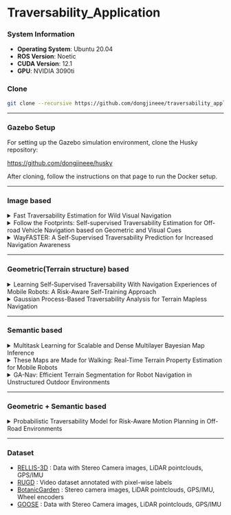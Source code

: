 # Traversability_Application

### System Information

- **Operating System**: Ubuntu 20.04
- **ROS Version**: Noetic
- **CUDA Version**: 12.1
- **GPU**: NVIDIA 3090ti

### Clone
```bash
git clone --recursive https://github.com/dongjineee/traversability_application.git
```
---

### Gazebo Setup

For setting up the Gazebo simulation environment, clone the Husky repository:

https://github.com/dongjineee/husky

After cloning, follow the instructions on that page to run the Docker setup.

---
### Image based
<details>
  <summary>Fast Traversability Estimation for Wild Visual Navigation</summary>

[![arXiv](https://img.shields.io/badge/arXiv-2305.08510-b31b1b?logo=arXiv)](https://arxiv.org/abs/2305.08510)
[![GitHub](https://img.shields.io/badge/GitHub-Repository-lightgrey?logo=github)](https://github.com/leggedrobotics/wild_visual_navigation)

### Package RUN
```bash
##=========== wvn docker setting ===========##
cd traversability_application/wild_nav/wild_visual_navigation/docker
docker compose -f docker-compose-gui-nvidia.yaml build
docker compose -f docker-compose-gui-nvidia.yaml up -d
docker compose -f docker-compose-gui-nvidia.yaml exec wvn_nvidia /bin/bash
source first_run.sh

##=========== RUN SIMULATION ===========##
# In the sim_container
roslaunch husky_gazebo husky_lake.launch rviz:=wild_nav

# In the wvn_container
roslaunch wild_visual_navigation_jackal wild_visual_navigation.launch
```
</details>

<details>
    <summary>Follow the Footprints: Self-supervised Traversability Estimation for Off-road Vehicle Navigation based on Geometric and Visual Cues  </summary>

[![arXiv](https://img.shields.io/badge/arXiv-2402.15363-b31b1b?logo=arXiv)](https://arxiv.org/abs/2402.15363)
[![GitHub](https://img.shields.io/badge/GitHub-Repository-lightgrey?logo=github)](https://github.com/yurimjeon1892/FtFoot)
</details>

<details>
  <summary>WayFASTER: A Self-Supervised Traversability Prediction for Increased Navigation Awareness       </summary>
  
[![arXiv](https://img.shields.io/badge/arXiv-2402.00683-b31b1b?logo=arXiv)](https://arxiv.org/abs/2402.00683) 
[![GitHub](https://img.shields.io/badge/GitHub-Repository-lightgrey?logo=github)](https://github.com/matval/wayfaster)

</details>

---

### Geometric(Terrain structure) based 
<details>
  <summary>Learning Self-Supervised Traversability With Navigation Experiences of Mobile Robots: A Risk-Aware Self-Training Approach    </summary>

[![IEEE](https://img.shields.io/badge/IEEE-10468651-blue?logo=IEEE)](https://ieeexplore.ieee.org/document/10468651)
[![GitHub](https://img.shields.io/badge/GitHub-Repository-lightgrey?logo=github)](https://github.com/Ikhyeon-Cho/LeSTA)
</details>
<details>
  <summary>Gaussian Process-Based Traversability Analysis for Terrain Mapless Navigation         </summary>
  
[![arXiv](https://img.shields.io/badge/arXiv-2403.19010-b31b1b?logo=arXiv)](https://arxiv.org/abs/2403.19010) 
[![GitHub](https://img.shields.io/badge/GitHub-Repository-lightgrey?logo=github)](https://github.com/abeleinin/gp-navigation)

</details>

---

### Semantic based
<details>
  <summary>Multitask Learning for Scalable and Dense Multilayer Bayesian Map Inference           </summary>
  
[![arXiv](https://img.shields.io/badge/arXiv-2205.12925-b31b1b?logo=arXiv)](https://arxiv.org/abs/2106.14986) 
[![GitHub](https://img.shields.io/badge/GitHub-Repository-lightgrey?logo=github)](https://github.com/ganlumomo/traversability_labeling_ws)
[![GitHub](https://img.shields.io/badge/GitHub-Repository-lightgrey?logo=github)](https://github.com/ganlumomo/MultiLayerMapping)
</details>
<details>
  <summary>These Maps are Made for Walking: Real-Time Terrain Property Estimation for Mobile Robots           </summary>
  
[![arXiv](https://img.shields.io/badge/arXiv-2205.12925-b31b1b?logo=arXiv)](https://arxiv.org/abs/2205.12925) 
[![GitHub](https://img.shields.io/badge/GitHub-Repository-lightgrey?logo=github)](https://github.com/roahmlab/sel_map)
</details>

<details>
  <summary>GA-Nav: Efficient Terrain Segmentation for Robot Navigation in Unstructured Outdoor Environments             </summary>
  
[![arXiv](https://img.shields.io/badge/arXiv-2103.04233-b31b1b?logo=arXiv)](https://arxiv.org/abs/2103.04233) 
[![GitHub](https://img.shields.io/badge/GitHub-Repository-lightgrey?logo=github)](https://github.com/rayguan97/GANav-offroad)
</details>

---

### Geometric + Semantic based
<details>
  <summary>Probabilistic Traversability Model for Risk-Aware Motion Planning in Off-Road Environments      </summary>
  
[![arXiv](https://img.shields.io/badge/arXiv-2210.00153-b31b1b?logo=arXiv)](https://arxiv.org/abs/2210.00153)
[![GitHub](https://img.shields.io/badge/GitHub-Repository-lightgrey?logo=github)](https://github.com/mit-acl/mppi_numba)
</details>

---

### Dataset
- [RELLIS-3D](https://www.unmannedlab.org/research/RELLIS-3D) : Data with Stereo Camera images, LiDAR pointclouds, GPS/IMU  
- [RUGD](http://rugd.vision/) : Video dataset annotated with pixel-wise labels
- [BotanicGarden](https://github.com/robot-pesg/BotanicGarden) : Stereo camera images, LiDAR pointclouds, GPS/IMU, Wheel encoders
- [GOOSE](https://goose-dataset.de/) : Data with Stereo Camera images, LiDAR pointclouds, GPS/IMU

